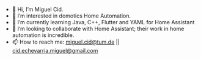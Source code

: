 - 👋 Hi, I’m Miguel Cid.
- 👀 I’m interested in domotics Home Automation.
- 🌱 I’m currently learning Java, C++, Flutter and YAML for Home Assistant
- 💞️ I’m looking to collaborate with Home Assistant; their work in home automation is incredible.
- 📫 How to reach me: miguel.cid@tum.de || cid.echevarria.miguel@gmail.com

<!---
MaikolCid/MaikolCid is a ✨ particular ✨ repository because its `README.md` (this file) appears on your GitHub profile.
You can click the Preview link to take a look at your changes.
--->
